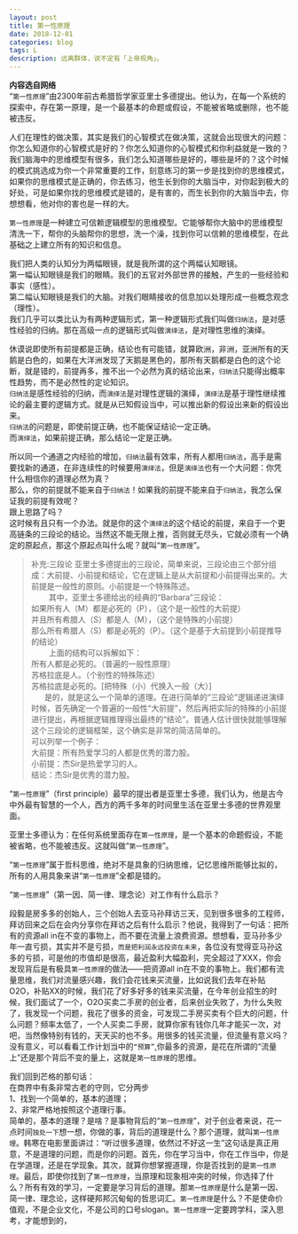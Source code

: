 ```yaml
---
layout: post
title: 第一性原理
date: 2018-12-01
categories: blog
tags: L
description: 远离群体，说不定有「上帝视角」。
---
```

**内容选自网络**   
“`第一性原理`”由2300年前古希腊哲学家亚里士多德提出。他认为，在每一个系统的探索中，存在第一原理，是一个最基本的命题或假设，不能被省略或删除，也不能被违反。  

人们在理性的做决策，其实是我们的心智模式在做决策，这就会出现很大的问题：你怎么知道你的心智模式是好的？你怎么知道你的心智模式和你利益就是一致的？我们脑海中的思维模型有很多，我们怎么知道哪些是好的，哪些是坏的？这个时候的模式挑选成为你一个非常重要的工作，刻意练习的第一步是找到你的思维模式，如果你的思维模式是正确的，你去练习，他生长到你的大脑当中，对你起到极大的好处，可是如果你找的思维模式是错的，是有害的，而生长到你的大脑当中去，你想想看，他对你的害也是一样的大。

`第一性原理`是一种建立可信赖逻辑模型的思维模型。它能够帮你大脑中的思维模型清洗一下，帮你的头脑帮你的思想，洗一个澡，找到你可以信赖的思维模型，在此基础之上建立所有的知识和信息。

我们把人类的认知分为两幅眼镜，就是我所谓的这个两幅认知眼镜。  
第一幅认知眼镜是我们的眼睛。我们的五官对外部世界的接触，产生的一些经验和事实（感性）。  
第二幅认知眼镜是我们的大脑。对我们眼睛接收的信息加以处理形成一些概念观念（理性）。  
我们几乎可以类比认为有两种逻辑形式，第一种逻辑形式我们叫做`归纳法`，是对感性经验的归纳。那在高级一点的逻辑形式叫做`演绎法`，是对理性思维的演绎。  

休谟说即使所有前提都是正确，结论也有可能错，就算欧洲，非洲，亚洲所有的天鹅是白色的，如果在大洋洲发现了天鹅是黑色的，那所有天鹅都是白色的这个论断，就是错的，前提再多，推不出一个必然为真的结论出来，`归纳法`只能得出概率性趋势，而不是必然性的定论知识。  
`归纳法`是感性经验的归纳，而`演绎法`是对理性逻辑的演绎，`演绎法`是基于理性继续推论的最主要的逻辑方式。就是从已知假设当中，可以推出新的假设出来新的假设出来。  
`归纳法`的问题是，即使前提正确，也不能保证结论一定正确。  
而`演绎法`，如果前提正确，那么结论一定是正确。  

所以同一个通道之内经验的增加，`归纳法`最有效率，所有人都用`归纳法`，高手是需要找新的通道，在非连续性的时候要用`演绎法`，但是`演绎法`也有一个大问题：你凭什么相信你的道理必然为真？  
那么，你的前提就不能来自于`归纳法`！如果我的前提不能来自于`归纳法`，我怎么保证我的前提有效呢？  
跟上思路了吗？  
这时候有且只有一个办法。就是你的这个`演绎法`的这个结论的前提，来自于一个更高链条的三段论的结论。当然这不能无限上推，否则就无尽头，它就必须有一个确定的原起点，那这个原起点叫什么呢？就叫“`第一性原理`”。

>补充:三段论
亚里士多德提出的三段论，简单来说，三段论由三个部分组成：大前提、小前提和结论，它在逻辑上是从大前提和小前提得出来的。大前提是一般性的原则。小前提是一个特殊陈述。  
        其中，亚里士多德给出的经典的“Barbara”三段论：  
如果所有人（M）都是必死的（P），（这个是一般性的大前提）  
并且所有希腊人（S）都是人（M），（这个是特殊的小前提）  
那么所有希腊人（S）都是必死的（P）。（这个是基于大前提到小前提推导的结论）  
        上面的结构可以拆解如下：  
所有人都是必死的。（普遍的一般性原理）  
苏格拉底是人。（个别性的特殊陈述）  
苏格拉底是必死的。[把特殊（小）代换入一般（大）]  
      是的，就是这么一个简单的道理。在进行简单的“三段论”逻辑递进演绎时候，首先确定一个普遍的一般性“大前提”，然后再把实际的特殊的小前提进行提出，再根据逻辑推理得出最终的“结论”。普通人估计很快就能够理解这个三段论的逻辑框架，这个确实是非常的简洁简单的。  
可以列举一个例子：  
大前提：所有热爱学习的人都是优秀的潜力股。  
小前提：杰Sir是热爱学习的人。  
结论：杰Sir是优秀的潜力股。  

“`第一性原理`”（first principle）最早的提出者是亚里士多德，我们认为，他是古今中外最有智慧的一个人，西方的两千多年的时间里生活在亚里士多德的世界观里面。

亚里士多德认为：在任何系统里面存在`第一性原理`，是一个基本的命题假设，不能被省略，也不能被违反。这就叫做“`第一性原理`”。

“`第一性原理`”属于哲科思维，绝对不是具象的归纳思维，记忆思维所能够比拟的，所有的人用具象来讲“`第一性原理`”全都是错的。

“`第一性原理`”（第一因、简一律、理念论）对工作有什么启示？

段毅是房多多的创始人，三个创始人去亚马孙拜访三天，见到很多很多的工程师，拜访回来之后在会内分享你在拜访之后有什么启示？他说，我得到了一句话：把所有的资源all in在不变的事物上，而不要在流量上浪费资源。想想看，亚马孙多少年一直亏损，其实并不是亏损，`而是把利润永远投资在未来`，各位没有觉得亚马孙这多的亏损，可是他的市值却是很高，最近盈利大幅盈利，完全超过了XXX，你会发现背后是有极具``第一性原理``的做法——把资源all in在不变的事物上。我们都有流量思维，我们对流量感兴趣，我们会花钱来买流量，比如说我们去年在补贴O2O，补贴XX的时候，我们花了好多好多的钱来买流量，在今年创业招生的时候，我们面试了一个，O2O买卖二手房的创业者，后来创业失败了，为什么失败了，我发现一个问题，我花了很多的资金，可发现二手房买卖有个巨大的问题，什么问题？频率太低了，一个人买卖二手房，就算你家有钱你几年才能买一次，对吧，当然像特别有钱的，天天买的也不多。用很多的钱买流量，但流量有意义吗？没有意义，可以看看工作计划当中的`“预算”`,你最多的资源，是花在所谓的“流量上”还是那个背后不变的量上，这就是`第一性原理`的思维。

我们回到芒格的那句话：  
在商界中有条非常古老的守则，它分两步   
1、找到一个简单的，基本的道理；  
2、非常严格地按照这个道理行事。  
简单的，基本的道理？是啥？是事物背后的“`第一性原理`”，对于创业者来说，花一点时间`独处一下`想一想，你做的事，背后的道理是什么？那个道理，就叫`第一性原理`。韩寒在电影里面讲过：“听过很多道理，依然过不好这一生”这句话是真正用意，不是道理的问题，而是你的问题。首先，你在学习当中，你在工作当中，你是在学道理，还是在学现象。其次，就算你想掌握道理，你是否找到的是`第一性原理`。最后，即使你找到了`第一性原理`，当原理和现象相冲突的时候，你选择了什么？所有有效的学习，一定要是学习背后的道理。那`第一性原理`是什么是第一因、简一律、理念论，这样硬邦邦沉甸甸的哲思词汇。`第一性原理`是什么？不是使命价值观，不是企业文化，不是公司的口号slogan。`第一性原理`一定要跨学科，深入思考，才能想到的，
